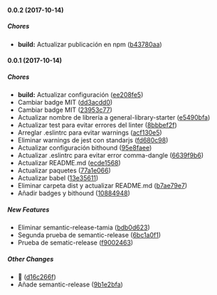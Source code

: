 #### 0.0.2 (2017-10-14)

##### Chores

* **build:** Actualizar publicación en npm ([b43780aa](https://github.com/lmsp/general-library-starter/commit/b43780aa8f7a4bfda70096ca3a0270c9b3b48475))

#### 0.0.1 (2017-10-14)

##### Chores

* **build:** Actualizar configuración ([ee208fe5](https://github.com/lmsp/general-library-starter/commit/ee208fe5668eb943cd0b3eba5eee123f89b2321b))
* Cambiar badge MIT ([dd3acdd0](https://github.com/lmsp/general-library-starter/commit/dd3acdd0a5b409a83213ac3c6a94821c73405c4d))
* Cambiar badge MIT ([23953c77](https://github.com/lmsp/general-library-starter/commit/23953c77551c485636ec6960ea673f87a55cbd40))
* Actualizar nombre de librería a general-library-starter ([e5490bfa](https://github.com/lmsp/general-library-starter/commit/e5490bfabfb44c4e6b60f33404dfa8add557deba))
* Actualizar test para evitar errores del linter ([8bbbef2f](https://github.com/lmsp/general-library-starter/commit/8bbbef2fc42caf16b1ee672aa99a3c064c8853b3))
* Arreglar .eslintrc para evitar warnings ([acf130e5](https://github.com/lmsp/general-library-starter/commit/acf130e5496e532b1e8e229aa9ecd5b512bf3490))
* Eliminar warnings de jest con standarjs ([fd680c98](https://github.com/lmsp/general-library-starter/commit/fd680c988c81c9ada6659113d9a9d2880e757f83))
* Actualizar configuración bithound ([95e8faee](https://github.com/lmsp/general-library-starter/commit/95e8faee566306abfe50e041cda00afa1a774bd9))
* Actualizar .eslintrc para evitar error comma-dangle ([6639f9b6](https://github.com/lmsp/general-library-starter/commit/6639f9b67c3648589569b6e6d8606b715d156431))
* Actualizar README.md ([ecde1568](https://github.com/lmsp/general-library-starter/commit/ecde15687eb1fbf909d32f5560fab8b7e43e1985))
* Actualizar paquetes ([77a1e066](https://github.com/lmsp/general-library-starter/commit/77a1e06600e25159918333caff6281e43083f2ef))
* Actualizar babel ([13e35611](https://github.com/lmsp/general-library-starter/commit/13e35611482781556c2203d140e3e85e84c9d060))
* Eliminar carpeta dist y actualizar README.md ([b7ae79e7](https://github.com/lmsp/general-library-starter/commit/b7ae79e7fcc5482fa4a01b5d05e130ef319a901d))
* Añadir badges y bithound ([10884948](https://github.com/lmsp/general-library-starter/commit/10884948a6988b7c67f1515e890f94a0ce063351))

##### New Features

* Eliminar semantic-release-tamia ([bdb0d623](https://github.com/lmsp/general-library-starter/commit/bdb0d6238c334be12e1fb0359c564fd6da30cd16))
* Segunda prueba de semantic-release ([6bc1a0f1](https://github.com/lmsp/general-library-starter/commit/6bc1a0f176305c6b2c7211f7e8adf182c84fbcd2))
* Prueba de sematic-release ([f9002463](https://github.com/lmsp/general-library-starter/commit/f9002463e3cce766eb085a1a9343ff114228f232))

##### Other Changes

* 🚀 ([d16c266f](https://github.com/lmsp/general-library-starter/commit/d16c266f91c62747b7cec8833f0b5d5d9ea80412))
* Añade semantic-release ([9b1e2bfa](https://github.com/lmsp/general-library-starter/commit/9b1e2bfad7ab7d0a72e39c2d6a45d6269f01acf6))

